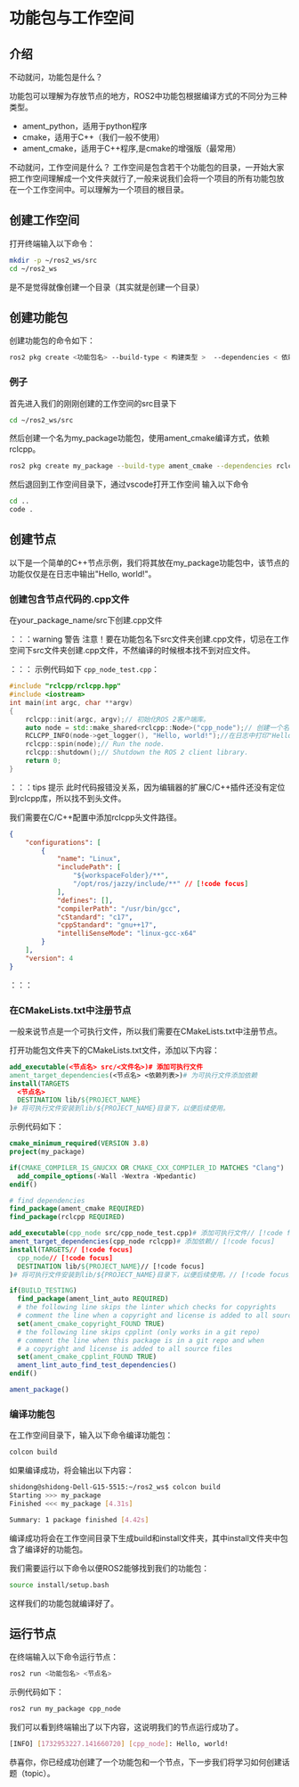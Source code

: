 # 功能包与工作空间

## 介绍
不动就问，功能包是什么？

功能包可以理解为存放节点的地方，ROS2中功能包根据编译方式的不同分为三种类型。
- ament_python，适用于python程序
- cmake，适用于C++（我们一般不使用）
- ament_cmake，适用于C++程序,是cmake的增强版（最常用）

不动就问，工作空间是什么？
工作空间是包含若干个功能包的目录，一开始大家把工作空间理解成一个文件夹就行了,一般来说我们会将一个项目的所有功能包放在一个工作空间中。可以理解为一个项目的根目录。

## 创建工作空间
打开终端输入以下命令：

```bash
mkdir -p ~/ros2_ws/src
cd ~/ros2_ws
```
是不是觉得就像创建一个目录（其实就是创建一个目录）

## 创建功能包
创建功能包的命令如下：

```bash
ros2 pkg create <功能包名> --build-type < 构建类型 >  --dependencies < 依赖列表 >
```
### 例子
首先进入我们的刚刚创建的工作空间的src目录下

```bash
cd ~/ros2_ws/src
```

然后创建一个名为my_package功能包，使用ament_cmake编译方式，依赖rclcpp。

```bash
ros2 pkg create my_package --build-type ament_cmake --dependencies rclcpp

```
然后退回到工作空间目录下，通过vscode打开工作空间
输入以下命令

```bash
cd ..
code .
```

## 创建节点
以下是一个简单的C++节点示例，我们将其放在my_package功能包中，该节点的功能仅仅是在日志中输出"Hello, world!"。

### 创建包含节点代码的.cpp文件
在your_package_name/src下创建.cpp文件

：：：warning 警告
注意！要在功能包名下src文件夹创建.cpp文件，切忌在工作空间下src文件夹创建.cpp文件，不然编译的时候根本找不到对应文件。

：：：
示例代码如下 `cpp_node_test.cpp`：

```cpp
#include "rclcpp/rclcpp.hpp"
#include <iostream>
int main(int argc, char **argv)
{
    rclcpp::init(argc, argv);// 初始化ROS 2客户端库。
    auto node = std::make_shared<rclcpp::Node>("cpp_node");// 创建一个名为"cpp_node"的节点。
    RCLCPP_INFO(node->get_logger(), "Hello, world!");//在日志中打印"Hello, world!"。
    rclcpp::spin(node);// Run the node.
    rclcpp::shutdown();// Shutdown the ROS 2 client library.
    return 0;
}
```

：：：tips 提示
此时代码报错没关系，因为编辑器的扩展C/C++插件还没有定位到rclcpp库，所以找不到头文件。

我们需要在C/C++配置中添加rclcpp头文件路径。

```json {7}
{
    "configurations": [
        {
            "name": "Linux",
            "includePath": [
                "${workspaceFolder}/**",
                "/opt/ros/jazzy/include/**" // [!code focus]
            ],
            "defines": [],
            "compilerPath": "/usr/bin/gcc",
            "cStandard": "c17",
            "cppStandard": "gnu++17",
            "intelliSenseMode": "linux-gcc-x64"
        }
    ],
    "version": 4
}
```

：：：
### 在CMakeLists.txt中注册节点
一般来说节点是一个可执行文件，所以我们需要在CMakeLists.txt中注册节点。

打开功能包文件夹下的CMakeLists.txt文件，添加以下内容：

```cmake
add_executable(<节点名> src/<文件名>)# 添加可执行文件
ament_target_dependencies(<节点名> <依赖列表>)# 为可执行文件添加依赖
install(TARGETS
  <节点名>
  DESTINATION lib/${PROJECT_NAME}
)# 将可执行文件安装到lib/${PROJECT_NAME}目录下，以便后续使用。
```
示例代码如下：
```cmake {12-17}
cmake_minimum_required(VERSION 3.8)
project(my_package)

if(CMAKE_COMPILER_IS_GNUCXX OR CMAKE_CXX_COMPILER_ID MATCHES "Clang")
  add_compile_options(-Wall -Wextra -Wpedantic)
endif()

# find dependencies
find_package(ament_cmake REQUIRED)
find_package(rclcpp REQUIRED)

add_executable(cpp_node src/cpp_node_test.cpp)# 添加可执行文件// [!code focus]
ament_target_dependencies(cpp_node rclcpp)# 添加依赖// [!code focus]
install(TARGETS// [!code focus]
  cpp_node// [!code focus]
  DESTINATION lib/${PROJECT_NAME}// [!code focus]
)# 将可执行文件安装到lib/${PROJECT_NAME}目录下，以便后续使用。// [!code focus]

if(BUILD_TESTING)
  find_package(ament_lint_auto REQUIRED)
  # the following line skips the linter which checks for copyrights
  # comment the line when a copyright and license is added to all source files
  set(ament_cmake_copyright_FOUND TRUE)
  # the following line skips cpplint (only works in a git repo)
  # comment the line when this package is in a git repo and when
  # a copyright and license is added to all source files
  set(ament_cmake_cpplint_FOUND TRUE)
  ament_lint_auto_find_test_dependencies()
endif()

ament_package()

```
### 编译功能包
在工作空间目录下，输入以下命令编译功能包：

```bash
colcon build
```
如果编译成功，将会输出以下内容：

```bash
shidong@shidong-Dell-G15-5515:~/ros2_ws$ colcon build
Starting >>> my_package
Finished <<< my_package [4.31s]                     

Summary: 1 package finished [4.42s]
```

编译成功将会在工作空间目录下生成build和install文件夹，其中install文件夹中包含了编译好的功能包。

我们需要运行以下命令以便ROS2能够找到我们的功能包：

```bash
source install/setup.bash
```
这样我们的功能包就编译好了。


## 运行节点

在终端输入以下命令运行节点：

```bash
ros2 run <功能包名> <节点名>
```
示例代码如下：

```bash
ros2 run my_package cpp_node
```

我们可以看到终端输出了以下内容，这说明我们的节点运行成功了。
    
```bash
[INFO] [1732953227.141660720] [cpp_node]: Hello, world!
```

恭喜你，你已经成功创建了一个功能包和一个节点，下一步我们将学习如何创建话题（topic）。